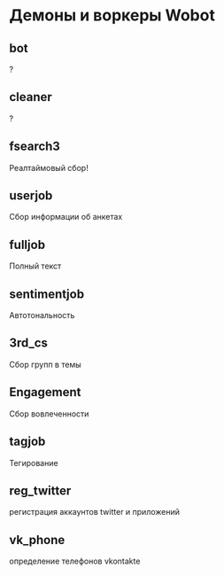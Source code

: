 # Демоны и воркеры Wobot #

## bot ##
?

## cleaner ##
?

## fsearch3 ##
Реалтаймовый сбор!

## userjob ##
Сбор информации об анкетах

## fulljob ##
Полный текст

## sentimentjob ##
Автотональность

## 3rd_cs ##
Сбор групп в темы

## Engagement ##
Сбор вовлеченности

## tagjob ## 
Тегирование

## reg_twitter ##
регистрация аккаунтов twitter и приложений

## vk_phone ##
определение телефонов vkontakte
